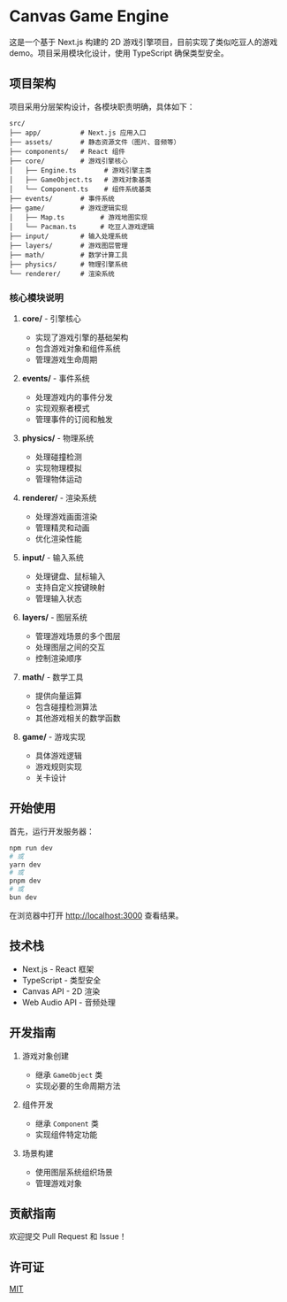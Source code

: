 # Canvas Game Engine

这是一个基于 Next.js 构建的 2D 游戏引擎项目，目前实现了类似吃豆人的游戏demo。项目采用模块化设计，使用 TypeScript 确保类型安全。

## 项目架构

项目采用分层架构设计，各模块职责明确，具体如下：

```
src/
├── app/          # Next.js 应用入口
├── assets/       # 静态资源文件（图片、音频等）
├── components/   # React 组件
├── core/         # 游戏引擎核心
│   ├── Engine.ts       # 游戏引擎主类
│   ├── GameObject.ts   # 游戏对象基类
│   └── Component.ts    # 组件系统基类
├── events/       # 事件系统
├── game/         # 游戏逻辑实现
│   ├── Map.ts         # 游戏地图实现
│   └── Pacman.ts      # 吃豆人游戏逻辑
├── input/        # 输入处理系统
├── layers/       # 游戏图层管理
├── math/         # 数学计算工具
├── physics/      # 物理引擎系统
└── renderer/     # 渲染系统
```

### 核心模块说明

1. **core/** - 引擎核心
   - 实现了游戏引擎的基础架构
   - 包含游戏对象和组件系统
   - 管理游戏生命周期

2. **events/** - 事件系统
   - 处理游戏内的事件分发
   - 实现观察者模式
   - 管理事件的订阅和触发

3. **physics/** - 物理系统
   - 处理碰撞检测
   - 实现物理模拟
   - 管理物体运动

4. **renderer/** - 渲染系统
   - 处理游戏画面渲染
   - 管理精灵和动画
   - 优化渲染性能

5. **input/** - 输入系统
   - 处理键盘、鼠标输入
   - 支持自定义按键映射
   - 管理输入状态

6. **layers/** - 图层系统
   - 管理游戏场景的多个图层
   - 处理图层之间的交互
   - 控制渲染顺序

7. **math/** - 数学工具
   - 提供向量运算
   - 包含碰撞检测算法
   - 其他游戏相关的数学函数

8. **game/** - 游戏实现
   - 具体游戏逻辑
   - 游戏规则实现
   - 关卡设计

## 开始使用

首先，运行开发服务器：

```bash
npm run dev
# 或
yarn dev
# 或
pnpm dev
# 或
bun dev
```

在浏览器中打开 [http://localhost:3000](http://localhost:3000) 查看结果。

## 技术栈

- Next.js - React 框架
- TypeScript - 类型安全
- Canvas API - 2D 渲染
- Web Audio API - 音频处理

## 开发指南

1. 游戏对象创建
   - 继承 `GameObject` 类
   - 实现必要的生命周期方法

2. 组件开发
   - 继承 `Component` 类
   - 实现组件特定功能

3. 场景构建
   - 使用图层系统组织场景
   - 管理游戏对象

## 贡献指南

欢迎提交 Pull Request 和 Issue！

## 许可证

[MIT](LICENSE)
